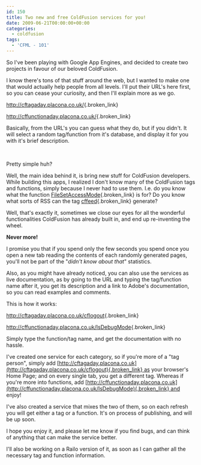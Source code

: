 ```yaml
---
id: 150
title: Two new and free ColdFusion services for you!
date: 2009-06-21T00:00:00+00:00
categories:
  - coldfusion
tags:
  - 'CFML - 101'
---
```

So I've been playing with Google App Engines, and decided to create two projects in favour of our beloved ColdFusion.
  
I know there's tons of that stuff around the web, but I wanted to make one that would actually help people from all levels. I'll put their URL's here first, so you can cease your curiosity, and then I'll explain more as we go.

<http://cftagaday.placona.co.uk/>{.broken_link}
  
<http://cffunctionaday.placona.co.uk/>{.broken_link}

Basically, from the URL's you can guess what they do, but if you didn't. It will select a random tag/function from it's database, and display it for you with it's brief description.
  
 
  
Pretty simple huh?

Well, the main idea behind it, is bring new stuff for ColdFusion developers. While building this apps, I realized I don't know many of the ColdFusion tags and functions, simply because I never had to use them. I.e. do you know what the function [FileSetAccessMode](http://cffunctionaday.placona.co.uk/FileSetAccessMode "CF Function a Day - FileSetAccessMode"){.broken_link} is for? Do you know what sorts of RSS can the tag [cffeed](http://cftagaday.placona.co.uk/cffeed "CF Function a Day - cffeed"){.broken_link} generate?

Well, that's exactly it, sometimes we close our eyes for all the wonderful functionalities ColdFusion has already built in, and end up re-inventing the wheel.
  
**Never more!**

I promise you that if you spend only the few seconds you spend once you open a new tab reading the contents of each randomly generated pages, you'll not be part of the "_didn't know about that_" statistics.

Also, as you might have already noticed, you can also use the services as live documentation, as by going to the URL and typing the tag/function name after it, you get its description and a link to Adobe's documentation, so you can read examples and comments.
  
This is how it works:

<http://cftagaday.placona.co.uk/cflogout>{.broken_link}
  
<http://cffunctionaday.placona.co.uk/IsDebugMode>{.broken_link}

Simply type the function/tag name, and get the documentation with no hassle.

I've created one service for each category, so if you're more of a "tag person", simply add [http://cftagaday.placona.co.uk](http://cftagaday.placona.co.uk/cflogout){.broken_link} as your browser's Home Page; and on every single tab, you get a different tag. Whereas if you're more into functions, add [http://cffunctionaday.placona.co.uk](http://cffunctionaday.placona.co.uk/IsDebugMode){.broken_link} and enjoy!

I've also created a service that mixes the two of them, so on each refresh you will get either a tag or a function. It's on process of publishing, and will be up soon.

I hope you enjoy it, and please let me know if you find bugs, and can think of anything that can make the service better.

I'll also be working on a Railo version of it, as soon as I can gather all the necessary tag and function information.

